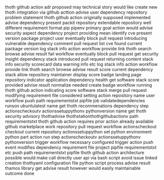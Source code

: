 thoth github action adr proposed may technical story would like create new thoth integration via github acttion advise user dependency repository problem statement thoth github action originally supposed implemented advise dependency present packit repository extendable repository well different requirement format pip pipenv primary goal action would advise security aspect dependency project providing mean identify cve present version package project user eventually block pull request introducing vulnerable dependency comment pull request list cve found current package version log stack info action workflow provide link thoth search browse advise result fail workflow eventually block pull request get security insight dependency stack introduced pull request returning content stack info security scorecard data warning info etc log stack info action workflow provide link thoth search browse advise result score current dependency stack allow repository maintainer display score badge landing page repository indicator application dependency health get software stack score provided advise result normalize needed create badge workflow running thoth github action indicating score software stack merge pull request modifying requirement file considered setting action repository name user workflow push path requirementstxt pipfile job validatedependencies runson ubuntulatest name get thoth recommenations dependency step actionscheckoutv actionssetuppythonv pythonversion name get thoth security advisory thothadvise thothstationthothgithubactionv path requirementstxt thoth github action requires prior action already available github marketplace work repository pull request workflow actionscheckout checkout current repository actionssetuppython set python environment python part action run step actionscheckoutv actionssetuppythonv pythonversion trigger workflow necessary configured trigger action push event modifies dependency requirement file project pipfile requirementstxt etc push path requirementstxt pipfile thoth github action architecture possible would make call directly user api via bash script avoid issue linked creation thothyaml configuration file python script process advise result thamos library get advise result however would easily maintainable outcome done